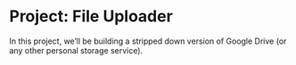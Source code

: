 # Project: File Uploader

In this project, we’ll be building a stripped down version of Google Drive (or any other personal storage service).

